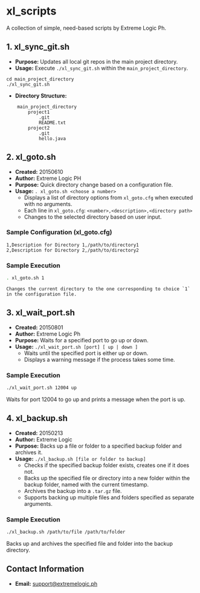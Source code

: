 # xl_scripts

A collection of simple, need-based scripts by Extreme Logic Ph.

## 1. xl_sync_git.sh
- **Purpose:** Updates all local git repos in the main project directory.
- **Usage:** Execute `./xl_sync_git.sh` within the `main_project_directory`.

```
cd main_project_directory
./xl_sync_git.sh
```

- **Directory Structure:**

```
    main_project_directory
        project1
            .git
            README.txt
        project2
            .git
            hello.java
```

## 2. xl_goto.sh
- **Created:** 20150610
- **Author:** Extreme Logic PH
- **Purpose:** Quick directory change based on a configuration file.
- **Usage:** `. xl_goto.sh <choose a number>`
    - Displays a list of directory options from `xl_goto.cfg` when executed with no arguments.
    - Each line in `xl_goto.cfg`: `<number>,<description>,<directory path>`
    - Changes to the selected directory based on user input.
### Sample Configuration (xl_goto.cfg)

```
1,Description for Directory 1,/path/to/directory1
2,Description for Directory 2,/path/to/directory2
```

### Sample Execution

```sh
. xl_goto.sh 1
```

    Changes the current directory to the one corresponding to choice `1` in the configuration file.

## 3. xl_wait_port.sh
- **Created:** 20150801
- **Author:** Extreme Logic Ph
- **Purpose:** Waits for a specified port to go up or down.
- **Usage:** `./xl_wait_port.sh [port] [ up | down ]`
    - Waits until the specified port is either up or down.
    - Displays a warning message if the process takes some time.
### Sample Execution

```sh
./xl_wait_port.sh 12004 up
```

Waits for port 12004 to go up and prints a message when the port is up.

## 4. xl_backup.sh
- **Created:** 20150213
- **Author:** Extreme Logic
- **Purpose:** Backs up a file or folder to a specified backup folder and archives it.
- **Usage:** `./xl_backup.sh [file or folder to backup]`
    - Checks if the specified backup folder exists, creates one if it does not.
    - Backs up the specified file or directory into a new folder within the backup folder, named with the current timestamp.
    - Archives the backup into a `.tar.gz` file.
    - Supports backing up multiple files and folders specified as separate arguments.
### Sample Execution

```sh
./xl_backup.sh /path/to/file /path/to/folder
```

Backs up and archives the specified file and folder into the backup directory.

## Contact Information
- **Email:** support@extremelogic.ph
